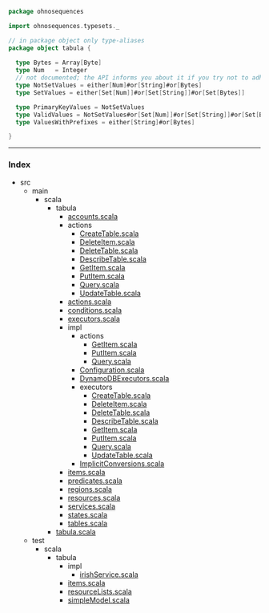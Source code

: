 
```scala
package ohnosequences

import ohnosequences.typesets._

// in package object only type-aliases
package object tabula {
  
  type Bytes = Array[Byte]
  type Num   = Integer
  // not documented; the API informs you about it if you try not to adhere to it
  type NotSetValues = either[Num]#or[String]#or[Bytes]
  type SetValues = either[Set[Num]]#or[Set[String]]#or[Set[Bytes]]

  type PrimaryKeyValues = NotSetValues
  type ValidValues = NotSetValues#or[Set[Num]]#or[Set[String]]#or[Set[Bytes]]
  type ValuesWithPrefixes = either[String]#or[Bytes]

}

```


------

### Index

+ src
  + main
    + scala
      + tabula
        + [accounts.scala][main/scala/tabula/accounts.scala]
        + actions
          + [CreateTable.scala][main/scala/tabula/actions/CreateTable.scala]
          + [DeleteItem.scala][main/scala/tabula/actions/DeleteItem.scala]
          + [DeleteTable.scala][main/scala/tabula/actions/DeleteTable.scala]
          + [DescribeTable.scala][main/scala/tabula/actions/DescribeTable.scala]
          + [GetItem.scala][main/scala/tabula/actions/GetItem.scala]
          + [PutItem.scala][main/scala/tabula/actions/PutItem.scala]
          + [Query.scala][main/scala/tabula/actions/Query.scala]
          + [UpdateTable.scala][main/scala/tabula/actions/UpdateTable.scala]
        + [actions.scala][main/scala/tabula/actions.scala]
        + [conditions.scala][main/scala/tabula/conditions.scala]
        + [executors.scala][main/scala/tabula/executors.scala]
        + impl
          + actions
            + [GetItem.scala][main/scala/tabula/impl/actions/GetItem.scala]
            + [PutItem.scala][main/scala/tabula/impl/actions/PutItem.scala]
            + [Query.scala][main/scala/tabula/impl/actions/Query.scala]
          + [Configuration.scala][main/scala/tabula/impl/Configuration.scala]
          + [DynamoDBExecutors.scala][main/scala/tabula/impl/DynamoDBExecutors.scala]
          + executors
            + [CreateTable.scala][main/scala/tabula/impl/executors/CreateTable.scala]
            + [DeleteItem.scala][main/scala/tabula/impl/executors/DeleteItem.scala]
            + [DeleteTable.scala][main/scala/tabula/impl/executors/DeleteTable.scala]
            + [DescribeTable.scala][main/scala/tabula/impl/executors/DescribeTable.scala]
            + [GetItem.scala][main/scala/tabula/impl/executors/GetItem.scala]
            + [PutItem.scala][main/scala/tabula/impl/executors/PutItem.scala]
            + [Query.scala][main/scala/tabula/impl/executors/Query.scala]
            + [UpdateTable.scala][main/scala/tabula/impl/executors/UpdateTable.scala]
          + [ImplicitConversions.scala][main/scala/tabula/impl/ImplicitConversions.scala]
        + [items.scala][main/scala/tabula/items.scala]
        + [predicates.scala][main/scala/tabula/predicates.scala]
        + [regions.scala][main/scala/tabula/regions.scala]
        + [resources.scala][main/scala/tabula/resources.scala]
        + [services.scala][main/scala/tabula/services.scala]
        + [states.scala][main/scala/tabula/states.scala]
        + [tables.scala][main/scala/tabula/tables.scala]
      + [tabula.scala][main/scala/tabula.scala]
  + test
    + scala
      + tabula
        + impl
          + [irishService.scala][test/scala/tabula/impl/irishService.scala]
        + [items.scala][test/scala/tabula/items.scala]
        + [resourceLists.scala][test/scala/tabula/resourceLists.scala]
        + [simpleModel.scala][test/scala/tabula/simpleModel.scala]

[main/scala/tabula/accounts.scala]: tabula/accounts.scala.md
[main/scala/tabula/actions/CreateTable.scala]: tabula/actions/CreateTable.scala.md
[main/scala/tabula/actions/DeleteItem.scala]: tabula/actions/DeleteItem.scala.md
[main/scala/tabula/actions/DeleteTable.scala]: tabula/actions/DeleteTable.scala.md
[main/scala/tabula/actions/DescribeTable.scala]: tabula/actions/DescribeTable.scala.md
[main/scala/tabula/actions/GetItem.scala]: tabula/actions/GetItem.scala.md
[main/scala/tabula/actions/PutItem.scala]: tabula/actions/PutItem.scala.md
[main/scala/tabula/actions/Query.scala]: tabula/actions/Query.scala.md
[main/scala/tabula/actions/UpdateTable.scala]: tabula/actions/UpdateTable.scala.md
[main/scala/tabula/actions.scala]: tabula/actions.scala.md
[main/scala/tabula/conditions.scala]: tabula/conditions.scala.md
[main/scala/tabula/executors.scala]: tabula/executors.scala.md
[main/scala/tabula/impl/actions/GetItem.scala]: tabula/impl/actions/GetItem.scala.md
[main/scala/tabula/impl/actions/PutItem.scala]: tabula/impl/actions/PutItem.scala.md
[main/scala/tabula/impl/actions/Query.scala]: tabula/impl/actions/Query.scala.md
[main/scala/tabula/impl/Configuration.scala]: tabula/impl/Configuration.scala.md
[main/scala/tabula/impl/DynamoDBExecutors.scala]: tabula/impl/DynamoDBExecutors.scala.md
[main/scala/tabula/impl/executors/CreateTable.scala]: tabula/impl/executors/CreateTable.scala.md
[main/scala/tabula/impl/executors/DeleteItem.scala]: tabula/impl/executors/DeleteItem.scala.md
[main/scala/tabula/impl/executors/DeleteTable.scala]: tabula/impl/executors/DeleteTable.scala.md
[main/scala/tabula/impl/executors/DescribeTable.scala]: tabula/impl/executors/DescribeTable.scala.md
[main/scala/tabula/impl/executors/GetItem.scala]: tabula/impl/executors/GetItem.scala.md
[main/scala/tabula/impl/executors/PutItem.scala]: tabula/impl/executors/PutItem.scala.md
[main/scala/tabula/impl/executors/Query.scala]: tabula/impl/executors/Query.scala.md
[main/scala/tabula/impl/executors/UpdateTable.scala]: tabula/impl/executors/UpdateTable.scala.md
[main/scala/tabula/impl/ImplicitConversions.scala]: tabula/impl/ImplicitConversions.scala.md
[main/scala/tabula/items.scala]: tabula/items.scala.md
[main/scala/tabula/predicates.scala]: tabula/predicates.scala.md
[main/scala/tabula/regions.scala]: tabula/regions.scala.md
[main/scala/tabula/resources.scala]: tabula/resources.scala.md
[main/scala/tabula/services.scala]: tabula/services.scala.md
[main/scala/tabula/states.scala]: tabula/states.scala.md
[main/scala/tabula/tables.scala]: tabula/tables.scala.md
[main/scala/tabula.scala]: tabula.scala.md
[test/scala/tabula/impl/irishService.scala]: ../../test/scala/tabula/impl/irishService.scala.md
[test/scala/tabula/items.scala]: ../../test/scala/tabula/items.scala.md
[test/scala/tabula/resourceLists.scala]: ../../test/scala/tabula/resourceLists.scala.md
[test/scala/tabula/simpleModel.scala]: ../../test/scala/tabula/simpleModel.scala.md